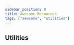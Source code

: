 ```yaml
---
sidebar_position: 0
title: Awesome Resources
tags: ["aewsome", "utilities"]
---
```


## Utilities ##
